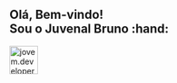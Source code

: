 <h2>Olá, Bem-vindo!</br>Sou o Juvenal Bruno :hand:</h2>
<a 
  href="https://www.instagram.com/jovem.developer">
  <img 
    align="left" 
    alt="jovem.developer" 
    width="50px"
    src="https://images.vexels.com/media/users/3/137198/isolated/preview/07f0d7b69ef071571e4ada2f4d6a053a---cone-do-instagram-colorido-by-vexels.png" 
    />
</a>
